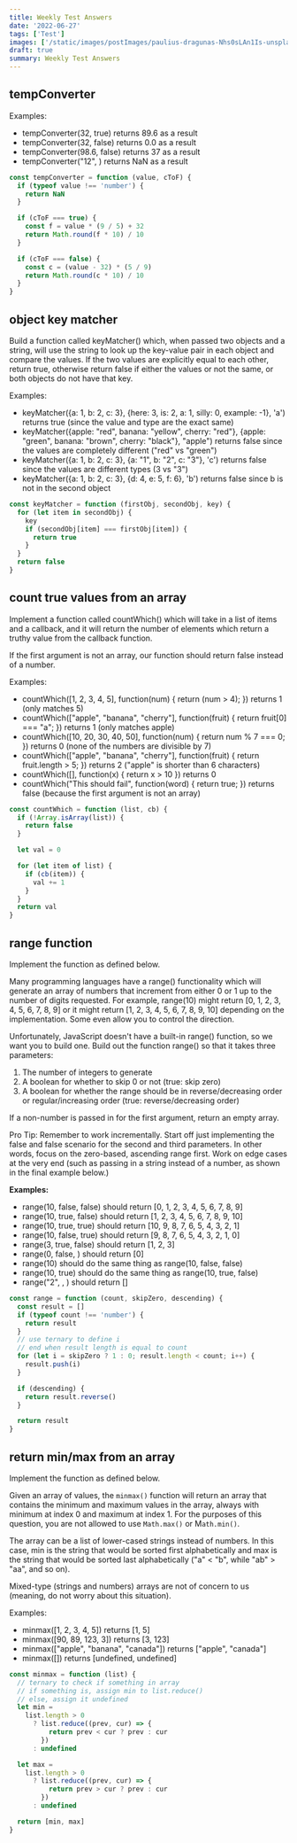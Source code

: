 ```yaml
---
title: Weekly Test Answers
date: '2022-06-27'
tags: ['Test']
images: ['/static/images/postImages/paulius-dragunas-Nhs0sLAn1Is-unsplash.jpg']
draft: true
summary: Weekly Test Answers
---
```


## tempConverter

Examples:

- tempConverter(32, true) returns 89.6 as a result
- tempConverter(32, false) returns 0.0 as a result
- tempConverter(98.6, false) returns 37 as a result
- tempConverter("12", <anything>) returns NaN as a result

```js
const tempConverter = function (value, cToF) {
  if (typeof value !== 'number') {
    return NaN
  }

  if (cToF === true) {
    const f = value * (9 / 5) + 32
    return Math.round(f * 10) / 10
  }

  if (cToF === false) {
    const c = (value - 32) * (5 / 9)
    return Math.round(c * 10) / 10
  }
}
```

## object key matcher

Build a function called keyMatcher() which, when passed two objects and a string, will use the string to look up the key-value pair in each object and compare the values. If the two values are explicitly equal to each other, return true, otherwise return false if either the values or not the same, or both objects do not have that key.

Examples:

- keyMatcher({a: 1, b: 2, c: 3}, {here: 3, is: 2, a: 1, silly: 0, example: -1}, 'a') returns true (since the value and type are the exact same)
- keyMatcher({apple: "red", banana: "yellow", cherry: "red"}, {apple: "green", banana: "brown", cherry: "black"}, "apple") returns false since the values are completely different ("red" vs "green")
- keyMatcher({a: 1, b: 2, c: 3}, {a: "1", b: "2", c: "3"}, 'c') returns false since the values are different types (3 vs "3")
- keyMatcher({a: 1, b: 2, c: 3}, {d: 4, e: 5, f: 6}, 'b') returns false since b is not in the second object

```js
const keyMatcher = function (firstObj, secondObj, key) {
  for (let item in secondObj) {
    key
    if (secondObj[item] === firstObj[item]) {
      return true
    }
  }
  return false
}
```

## count true values from an array

Implement a function called countWhich() which will take in a list of items and a callback, and it will return the number of elements which return a truthy value from the callback function.

If the first argument is not an array, our function should return false instead of a number.

Examples:

- countWhich([1, 2, 3, 4, 5], function(num) { return (num > 4); }) returns 1 (only matches 5)
- countWhich(["apple", "banana", "cherry"], function(fruit) { return fruit[0] === "a"; }) returns 1 (only matches apple)
- countWhich([10, 20, 30, 40, 50], function(num) { return num % 7 === 0; }) returns 0 (none of the numbers are divisible by 7)
- countWhich(["apple", "banana", "cherry"], function(fruit) { return fruit.length > 5; }) returns 2 ("apple" is shorter than 6 characters)
- countWhich([], function(x) { return x > 10 }) returns 0
- countWhich("This should fail", function(word) { return true; }) returns false (because the first argument is not an array)

```js
const countWhich = function (list, cb) {
  if (!Array.isArray(list)) {
    return false
  }

  let val = 0

  for (let item of list) {
    if (cb(item)) {
      val += 1
    }
  }
  return val
}
```

## range function

Implement the function as defined below.

Many programming languages have a range() functionality which will generate an array of numbers that increment from either 0 or 1 up to the number of digits requested. For example, range(10) might return [0, 1, 2, 3, 4, 5, 6, 7, 8, 9] or it might return [1, 2, 3, 4, 5, 6, 7, 8, 9, 10] depending on the implementation. Some even allow you to control the direction.

Unfortunately, JavaScript doesn't have a built-in range() function, so we want you to build one. Build out the function range() so that it takes three parameters:

1. The number of integers to generate
2. A boolean for whether to skip 0 or not (true: skip zero)
3. A boolean for whether the range should be in reverse/decreasing order or regular/increasing order (true: reverse/decreasing order)

If a non-number is passed in for the first argument, return an empty array.

Pro Tip: Remember to work incrementally. Start off just implementing the false and false scenario for the second and third parameters. In other words, focus on the zero-based, ascending range first. Work on edge cases at the very end (such as passing in a string instead of a number, as shown in the final example below.)

**Examples:**

- range(10, false, false) should return [0, 1, 2, 3, 4, 5, 6, 7, 8, 9]
- range(10, true, false) should return [1, 2, 3, 4, 5, 6, 7, 8, 9, 10]
- range(10, true, true) should return [10, 9, 8, 7, 6, 5, 4, 3, 2, 1]
- range(10, false, true) should return [9, 8, 7, 6, 5, 4, 3, 2, 1, 0]
- range(3, true, false) should return [1, 2, 3]
- range(0, false, <anything>) should return [0]
- range(10) should do the same thing as range(10, false, false)
- range(10, true) should do the same thing as range(10, true, false)
- range("2", <anything>, <anything>) should return []

```js
const range = function (count, skipZero, descending) {
  const result = []
  if (typeof count !== 'number') {
    return result
  }
  // use ternary to define i
  // end when result length is equal to count
  for (let i = skipZero ? 1 : 0; result.length < count; i++) {
    result.push(i)
  }

  if (descending) {
    return result.reverse()
  }

  return result
}
```

## return min/max from an array

Implement the function as defined below.

Given an array of values, the `minmax()` function will return an array that contains the minimum and maximum values in the array, always with minimum at index 0 and maximum at index 1. For the purposes of this question, you are not allowed to use `Math.max()` or M`ath.min()`.

The array can be a list of lower-cased strings instead of numbers. In this case, min is the string that would be sorted first alphabetically and max is the string that would be sorted last alphabetically ("a" < "b", while "ab" > "aa", and so on).

Mixed-type (strings and numbers) arrays are not of concern to us (meaning, do not worry about this situation).

Examples:

- minmax([1, 2, 3, 4, 5]) returns [1, 5]
- minmax([90, 89, 123, 3]) returns [3, 123]
- minmax(["apple", "banana", "canada"]) returns ["apple", "canada"]
- minmax([]) returns [undefined, undefined]

```js
const minmax = function (list) {
  // ternary to check if something in array
  // if something is, assign min to list.reduce()
  // else, assign it undefined
  let min =
    list.length > 0
      ? list.reduce((prev, cur) => {
          return prev < cur ? prev : cur
        })
      : undefined

  let max =
    list.length > 0
      ? list.reduce((prev, cur) => {
          return prev > cur ? prev : cur
        })
      : undefined

  return [min, max]
}
```

